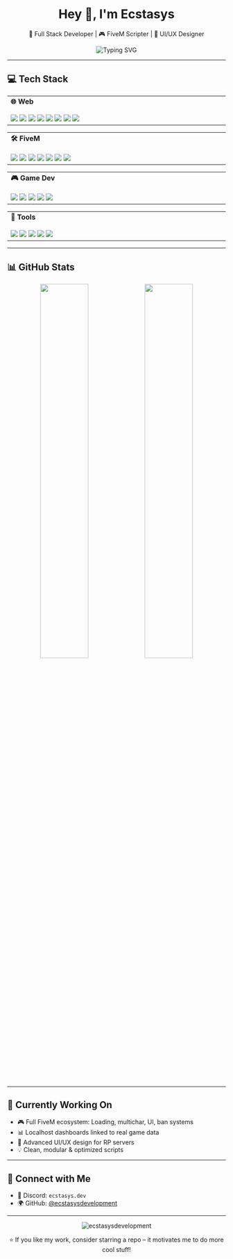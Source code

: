 <h1 align="center">Hey 👋, I'm Ecstasys</h1>
<p align="center">
  🔧 Full Stack Developer | 🎮 FiveM Scripter | 🎨 UI/UX Designer
</p>

<p align="center">
  <img src="https://readme-typing-svg.demolab.com?font=Fira+Code&weight=500&pause=1000&color=00D9FF&center=true&vCenter=true&width=440&lines=Full+Stack+Web+Developer;FiveM+Scripter+%26+UI+Designer;Clean+Code+%26+Performance+Lover;Always+Learning+New+Things" alt="Typing SVG" />
</p>

---

## 💻 Tech Stack

<!-- 🌐 Web -->
<div align="center">
  <table>
    <tr>
      <td>
        <div style="width:700px">
          <b>🌐 Web</b><br><br>
          <img src="https://img.shields.io/badge/html5-E34F26?style=for-the-badge&logo=html5&logoColor=white"/>
          <img src="https://img.shields.io/badge/css3-1572B6?style=for-the-badge&logo=css3&logoColor=white"/>
          <img src="https://img.shields.io/badge/javascript-F7DF1E?style=for-the-badge&logo=javascript&logoColor=black"/>
          <img src="https://img.shields.io/badge/typescript-007ACC?style=for-the-badge&logo=typescript&logoColor=white"/>
          <img src="https://img.shields.io/badge/react-20232A?style=for-the-badge&logo=react&logoColor=61DAFB"/>
          <img src="https://img.shields.io/badge/tailwindcss-38B2AC?style=for-the-badge&logo=tailwind-css&logoColor=white"/>
          <img src="https://img.shields.io/badge/next.js-000000?style=for-the-badge&logo=next.js&logoColor=white"/>
          <img src="https://img.shields.io/badge/webpack-8DD6F9?style=for-the-badge&logo=webpack&logoColor=black"/>
        </div>
      </td>
    </tr>
  </table>
</div>

<!-- 🛠️ FiveM -->
<div align="center">
  <table>
    <tr>
      <td>
        <div style="width:700px">
          <b>🛠️ FiveM</b><br><br>
          <img src="https://img.shields.io/badge/lua-2C2D72?style=for-the-badge&logo=lua&logoColor=white"/>
          <img src="https://img.shields.io/badge/javascript-F7DF1E?style=for-the-badge&logo=javascript&logoColor=black"/>
          <img src="https://img.shields.io/badge/ESX-00caff?style=for-the-badge&logoColor=white"/>
          <img src="https://img.shields.io/badge/QB--Core-f54b4b?style=for-the-badge&logoColor=white"/>
          <img src="https://img.shields.io/badge/MySQL-4479A1?style=for-the-badge&logo=mysql&logoColor=white"/>
          <img src="https://img.shields.io/badge/sqlite-07405e?style=for-the-badge&logo=sqlite&logoColor=white"/>
          <img src="https://img.shields.io/badge/bash_script-121011?style=for-the-badge&logo=gnu-bash&logoColor=white"/>
        </div>
      </td>
    </tr>
  </table>
</div>

<!-- 🎮 Game Dev -->
<div align="center">
  <table>
    <tr>
      <td>
        <div style="width:700px">
          <b>🎮 Game Dev</b><br><br>
          <img src="https://img.shields.io/badge/C%2B%2B-00599C?style=for-the-badge&logo=c%2B%2B&logoColor=white"/>
          <img src="https://img.shields.io/badge/C%23-239120?style=for-the-badge&logo=csharp&logoColor=white"/>
          <img src="https://img.shields.io/badge/.NET-512BD4?style=for-the-badge&logo=dotnet&logoColor=white"/>
          <img src="https://img.shields.io/badge/Unity-000000?style=for-the-badge&logo=unity&logoColor=white"/>
          <img src="https://img.shields.io/badge/unrealengine-313131?style=for-the-badge&logo=unrealengine&logoColor=white"/>
        </div>
      </td>
    </tr>
  </table>
</div>

<!-- 🎨 Tools -->
<div align="center">
  <table>
    <tr>
      <td>
        <div style="width:700px">
          <b>🎨 Tools</b><br><br>
          <img src="https://img.shields.io/badge/figma-F24E1E?style=for-the-badge&logo=figma&logoColor=white"/>
          <img src="https://img.shields.io/badge/photoshop-31A8FF?style=for-the-badge&logo=adobephotoshop&logoColor=white"/>
          <img src="https://img.shields.io/badge/illustrator-FF9A00?style=for-the-badge&logo=adobeillustrator&logoColor=white"/>
          <img src="https://img.shields.io/badge/Premiere%20Pro-9999FF?style=for-the-badge&logo=adobepremierepro&logoColor=white"/>
          <img src="https://img.shields.io/badge/ffmpeg-007808?style=for-the-badge&logo=ffmpeg&logoColor=white"/>
        </div>
      </td>
    </tr>
  </table>
</div>

---

## 📊 GitHub Stats

<p align="center">
  <img src="https://github-readme-stats.vercel.app/api?username=ecstasysdevelopment&show_icons=true&theme=dark&count_private=true" width="47%" />
  <img src="https://github-readme-stats.vercel.app/api/top-langs/?username=ecstasysdevelopment&layout=compact&theme=dark" width="47%" />
</p>

---

## 🚀 Currently Working On

- 🎮 Full FiveM ecosystem: Loading, multichar, UI, ban systems  
- 📊 Localhost dashboards linked to real game data  
- 🧠 Advanced UI/UX design for RP servers  
- 💡 Clean, modular & optimized scripts  

---

## 🤝 Connect with Me

- 💬 Discord: `ecstasys.dev`  
- 🌍 GitHub: [@ecstasysdevelopment](https://github.com/ecstasysdevelopment)

---

<p align="center">
  <img src="https://komarev.com/ghpvc/?username=ecstasysdevelopment&label=Profile%20views&color=0e75b6&style=flat" alt="ecstasysdevelopment" />
</p>

<p align="center">
  ⭐️ If you like my work, consider starring a repo – it motivates me to do more cool stuff!
</p>

